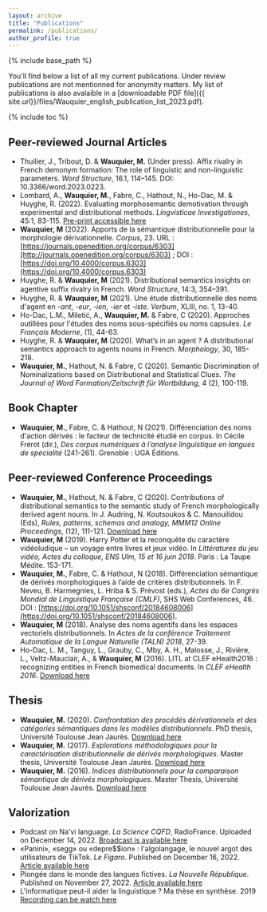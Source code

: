 ```yaml
---
layout: archive
title: "Publications"
permalink: /publications/
author_profile: true
---
```


{% include base_path %}

You'll find below a list of all my current publications. Under review publications are not mentionned for anonymity matters. My list of publications is also avalaible in a [downloadable PDF file]({{ site.url}}/files/Wauquier_english_publication_list_2023.pdf).

{% include toc %}

Peer-reviewed Journal Articles
------

- Thuilier, J., Tribout, D. & **Wauquier, M.** (Under press). Affix rivalry in French demonym formation: The role of linguistic and non-linguistic parameters. *Word Structure*, 16.1, 114–145. DOI: 10.3366/word.2023.0223.
- Lombard, A., **Wauquier, M.**, Fabre, C., Hathout, N., Ho-Dac, M. & Huyghe, R. (2022). Evaluating morphosemantic demotivation through experimental and distributional methods. *Lingvisticae Investigationes*, 45:1, 83-115. [Pre-print accessible here](https://folia.unifr.ch/unifr/documents/323035)
- **Wauquier, M** (2022). Apports de la sémantique distributionnelle pour la morphologie dérivationnelle. *Corpus*, 23. URL : [https://journals.openedition.org/corpus/6303](http://journals.openedition.org/corpus/6303) ; DOI : [https://doi.org/10.4000/corpus.6303](https://doi.org/10.4000/corpus.6303)
- Huyghe, R. & **Wauquier, M** (2021). Distributional semantics insights on agentive sufﬁx rivalry in French. *Word Structure*, 14:3, 354–391.
- Huyghe, R. & **Wauquier, M** (2021). Une étude distributionnelle des noms d'agent en *-ant*, *-eur*, *-ien*, *-ier* et *-iste*. *Verbum*, XLIII, no. 1, 13-40.
- Ho-Dac, L.M., Miletić, A., **Wauquier, M.** & Fabre, C (2020). Approches outillées pour l'études des noms sous-spécifiés ou noms capsules. *Le Français Moderne*, (1), 44-63.
- Huyghe, R. & **Wauquier, M** (2020). What’s in an agent ? A distributional semantics approach to agents nouns in French. *Morphology*, 30, 185-218.
- **Wauquier, M.**, Hathout, N. & Fabre, C (2020). Semantic Discrimination of Nominalizations based on Distributional and Statistical Clues. *The Journal of Word Formation/Zeitschrift für Wortbildung*, 4 (2), 100-119.

Book Chapter
------

- **Wauquier, M.**, Fabre, C. & Hathout, N (2021). Différenciation des noms d'action dérivés : le facteur de technicité étudié en corpus. In Cécile Frérot (dir.), *Des corpus numériques à l’analyse linguistique en langues de spécialité* (241-261). Grenoble : UGA Éditions.

Peer-reviewed Conference Proceedings
------

- **Wauquier, M.**, Hathout, N. & Fabre, C (2020).  Contributions of distributional semantics to the semantic study of French morphologically derived agent nouns. In J. Audring, N. Koutsoukos & C.
Manouilidou (Eds), *Rules, patterns, schemas and analogy, MMM12 Online Proceedings*, (12), 111-121. [Download here](https://mmm.library.upatras.gr/mmm/article/download/3254/3514)
- **Wauquier, M** (2019). Harry Potter et la reconquête du caractère vidéoludique – un voyage entre livres et jeux vidéo. In *Littératures du jeu vidéo, Actes du colloque, ENS Ulm, 15 et 16 juin 2018*. Paris : La Taupe Médite. 153-171.
- **Wauquier, M.**, Fabre, C. & Hathout, N (2018). Différenciation sémantique de dérivés morphologiques à l’aide de critères distributionnels. In F. Neveu, B. Harmegnies, L. Hriba & S. Prévost (eds.), *Actes du 6e Congrès Mondial de Linguistique Française (CMLF)*, SHS Web
Conferences, 46. DOI : [https://doi.org/10.1051/shsconf/20184608006](https://doi.org/10.1051/shsconf/20184608006).
- **Wauquier, M** (2018). Analyse des noms agentifs dans les espaces vectoriels distributionnels. In *Actes de la conférence Traitement Automatique de la Langue Naturelle (TALN) 2018*, 27-39.
- Ho-Dac, L. M., Tanguy, L., Grauby, C., Mby, A. H., Malosse, J., Rivière, L., Veltz-Mauclair, A., & **Wauquier, M** (2016). LITL at CLEF eHealth2016 : recognizing entities in French biomedical documents. In *CLEF eHealth 2016*. [Download here](https://hal.archives-ouvertes.fr/hal-01365928)

Thesis
------

- **Wauquier, M.** (2020). *Confrontation des procédés dérivationnels et des catégories sémantiques dans les modèles distributionnels*. PhD thesis, Université Toulouse Jean Jaurès. [Download here](https://dante.univ-tlse2.fr/s/fr/item/11235)
- **Wauquier, M.** (2017). *Explorations méthodologiques pour la caractérisation distributionnelle de dérivés morphologiques*. Master thesis, Université Toulouse Jean Jaurès. [Download here](http://dante.univ-tlse2.fr/4137/)
- **Wauquier, M.** (2016). *Indices distributionnels pour la comparaison sémantique de dérivés morphologiques*. Master Thesis, Université Toulouse Jean Jaurès. [Download here](http://dante.univ-tlse2.fr/1827/)

Valorization
------

- Podcast on Na'vi language. *La Science CQFD*, RadioFrance. Uploaded on December 14, 2022. [Broadcast is available here](https://www.radiofrance.fr/franceculture/podcasts/la-science-cqfd/avatar-2-ouvrir-la-boite-de-pandora-5668608?fbclid=IwAR2MtZmyP-SSrL7CV6sDv17LZMdRviLbXWObXkRZk-0mHbDEba4dbcIzVo4)
- «Panini», «segg» ou «depre$$ion» : l'algolangage, le nouvel argot des utilisateurs de TikTok. *Le Figaro*. Published on  December 16, 2022. [Article available here](https://www.lefigaro.fr/secteur/high-tech/panini-segg-ou-depre-ion-l-algolangage-le-nouvel-argot-des-utilisateurs-de-tiktok-20221216?fbclid=IwAR39_01ipn2nuEZMTWeZTzoBGzmaNMuLqXjil9QXWpeo5b59eyJbzkZLHPE)
- Plongée dans le monde des langues fictives. *La Nouvelle République*. Published on November 27, 2022. [Article available here](https://www.lanouvellerepublique.fr/loisirs/plongee-dans-le-monde-des-langues-fictives?fbclid=IwAR3jl-urKG3mEz5FrKQ4MCniq1LBuc12Z6rWkIpeg2ipqOfpcv0poN2Okcg)
- L'informatique peut-il aider la linguistique ? Ma thèse en synthèse. 2019 [Recording can be watch here](https://youtu.be/DqxXfgXRs-U)
